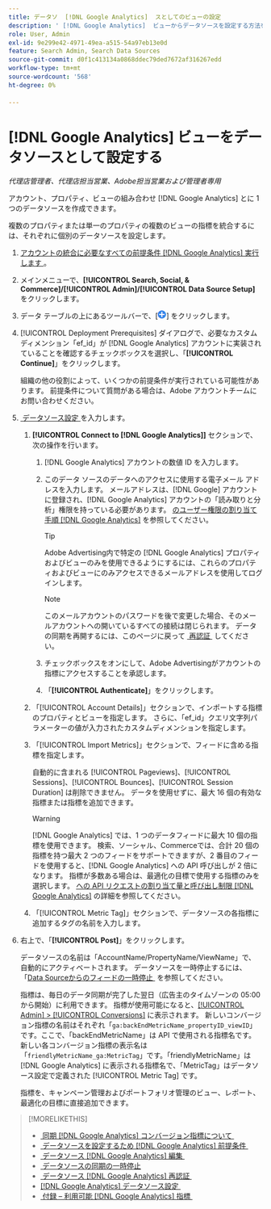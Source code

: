 ```yaml
---
title: データソ  [!DNL Google Analytics]  スとしてのビューの設定
description: ' [!DNL Google Analytics]  ビューからデータソースを設定する方法を説明します。'
role: User, Admin
exl-id: 9e299e42-4971-49ea-a515-54a97eb13e0d
feature: Search Admin, Search Data Sources
source-git-commit: d0f1c413134a0868ddec79ded7672af316267edd
workflow-type: tm+mt
source-wordcount: '568'
ht-degree: 0%

---
```


# [!DNL Google Analytics] ビューをデータソースとして設定する

*代理店管理者、代理店担当営業、Adobe担当営業および管理者専用*

アカウント、プロパティ、ビューの組み合わせ [!DNL Google Analytics] とに 1 つのデータソースを作成できます。

複数のプロパティまたは単一のプロパティの複数のビューの指標を統合するには、それぞれに個別のデータソースを設定します。

1. [&#x200B; アカウントの統合に必要なすべての前提条件  [!DNL Google Analytics]  実行します &#x200B;](data-source-prerequisites.md)。

1. メインメニューで、**[!UICONTROL Search, Social, & Commerce]/[!UICONTROL Admin]/[!UICONTROL Data Source Setup]** をクリックします。

1. データ テーブルの上にあるツールバーで、[![&#x200B; 作成 &#x200B;](/help/search-social-commerce/assets/add.png " 作成 ")] をクリックします。

1. [!UICONTROL Deployment Prerequisites] ダイアログで、必要なカスタムディメンション「ef_id」が [!DNL Google Analytics] アカウントに実装されていることを確認するチェックボックスを選択し、「**[!UICONTROL Continue]**」をクリックします。

   組織の他の役割によって、いくつかの前提条件が実行されている可能性があります。 前提条件について質問がある場合は、Adobe アカウントチームにお問い合わせください。

1. [&#x200B; データソース設定 &#x200B;](data-source-settings.md) を入力します。

   1. **[!UICONTROL Connect to [!DNL Google Analytics]]** セクションで、次の操作を行います。

      1. [!DNL Google Analytics] アカウントの数値 ID を入力します。

      1. このデータ ソースのデータへのアクセスに使用する電子メール アドレスを入力します。 メールアドレスは、[!DNL Google] アカウントに登録され、[!DNL Google Analytics] アカウントの「読み取りと分析」権限を持っている必要があります。 [&#x200B; のユーザー権限の割り当て手順  [!DNL Google Analytics]](https://support.google.com/analytics/answer/9305587) を参照してください。

         >[!TIP]
         >
         >Adobe Advertising内で特定の [!DNL Google Analytics] プロパティおよびビューのみを使用できるようにするには、これらのプロパティおよびビューにのみアクセスできるメールアドレスを使用してログインします。

         >[!NOTE]
         >
         >このメールアカウントのパスワードを後で変更した場合、そのメールアカウントへの開いているすべての接続は閉じられます。 データの同期を再開するには、このページに戻って [&#x200B; 再認証 &#x200B;](data-source-reauthenticate.md) してください。

      1. チェックボックスをオンにして、Adobe Advertisingがアカウントの指標にアクセスすることを承認します。

      1. 「**[!UICONTROL Authenticate]**」をクリックします。

   1. 「[!UICONTROL Account Details]」セクションで、インポートする指標のプロパティとビューを指定します。 さらに、「ef_id」クエリ文字列パラメーターの値が入力されたカスタムディメンションを指定します。

   1. 「[!UICONTROL Import Metrics]」セクションで、フィードに含める指標を指定します。

      自動的に含まれる [!UICONTROL Pageviews]、[!UICONTROL Sessions]、[!UICONTROL Bounces]、[!UICONTROL Session Duration] は削除できません。 データを使用せずに、最大 16 個の有効な指標または指標を追加できます。

      >[!WARNING]
      >
      >[!DNL Google Analytics] では、1 つのデータフィードに最大 10 個の指標を使用できます。 検索、ソーシャル、Commerceでは、合計 20 個の指標を持つ最大 2 つのフィードをサポートできますが、2 番目のフィードを使用すると、[!DNL Google Analytics] への API 呼び出しが 2 倍になります。 指標が多数ある場合は、最適化の目標で使用する指標のみを選択します。 [&#x200B; への API リクエストの割り当て量と呼び出し制限  [!DNL Google Analytics]](https://developers.google.com/analytics/devguides/reporting/core/v4/limits-quotas) の詳細を参照してください。

   1. 「[!UICONTROL Metric Tag]」セクションで、データソースの各指標に追加するタグの名前を入力します。

1. 右上で、「**[!UICONTROL Post]**」をクリックします。

   データソースの名前は「AccountName/PropertyName/ViewName」で、自動的にアクティベートされます。 データソースを一時停止するには、「[Data Sourceからのフィードの一時停止 &#x200B;](data-source-pause.md) を参照してください。

   指標は、毎日のデータ同期が完了した翌日（広告主のタイムゾーンの 05:00 から開始）に利用できます。 指標が使用可能になると、[[!UICONTROL Admin] > [!UICONTROL Conversions]](/help/search-social-commerce/admin/conversion-metrics/conversion-metric-about.md) に表示されます。 新しいコンバージョン指標の名前はそれぞれ「`ga:backEndMetricName_propertyID_viewID`」です。ここで、「backEndMetricName」は API で使用される指標名です。 新しい各コンバージョン指標の表示名は「`friendlyMetricName_ga:MetricTag`」です。「friendlyMetricName」は [!DNL Google Analytics] に表示される指標名で、「MetricTag」はデータソース設定で定義された [!UICONTROL Metric Tag] です。

   指標を、キャンペーン管理およびポートフォリオ管理のビュー、レポート、最適化の目標に直接追加できます。

>[!MORELIKETHIS]
>
>* [&#x200B; 同期  [!DNL Google Analytics]  コンバージョン指標について &#x200B;](data-source-about.md)
>* [&#x200B; データソースを設定するため  [!DNL Google Analytics]  前提条件 &#x200B;](data-source-prerequisites.md)
>* [&#x200B; データソース  [!DNL Google Analytics]  編集 &#x200B;](data-source-edit.md)
>* [&#x200B; データソースの同期の一時停止 &#x200B;](data-source-pause.md)
>* [&#x200B; データソース  [!DNL Google Analytics]  再認証 &#x200B;](data-source-reauthenticate.md)
>* [[!DNL Google Analytics]  データソース設定 &#x200B;](data-source-settings.md)
>* [&#x200B; 付録 – 利用可能  [!DNL Google Analytics]  指標 &#x200B;](data-source-ga-metrics.md)
